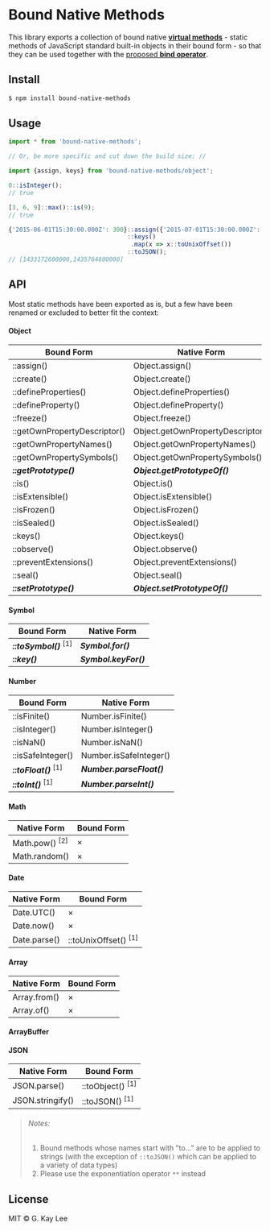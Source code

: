 Bound Native Methods
====================

This library exports a collection of bound native [**virtual methods**](http://babeljs.io/blog/2015/05/14/function-bind/#virtual-methods) - static methods of JavaScript standard built-in objects in their bound form - so that they can be used together with the [proposed **bind operator**](https://github.com/zenparsing/es-function-bind).

Install
-------

```bash
$ npm install bound-native-methods
```

Usage
-----

```javascript
import * from 'bound-native-methods';

// Or, be more specific and cut down the build size: //

import {assign, keys} from 'bound-native-methods/object';
```

```javascript
0::isInteger();
// true
```

```javascript
[3, 6, 9]::max()::is(9);
// true
```

```javascript
{'2015-06-01T15:30:00.000Z': 300}::assign({'2015-07-01T15:30:00.000Z': 42})
                                 ::keys()
                                  .map(x => x::toUnixOffset())
                                 ::toJSON();
// [1433172600000,1435764600000]
```

API
---

Most static methods have been exported as is, but a few have been renamed or excluded to better fit the context:

#### Object

| Bound Form | Native Form |
| ---------- | ----------- |
| ::assign()                   | Object.assign()                   |
| ::create()                   | Object.create()                   |
| ::defineProperties()         | Object.defineProperties()         |
| ::defineProperty()           | Object.defineProperty()           |
| ::freeze()                   | Object.freeze()                   |
| ::getOwnPropertyDescriptor() | Object.getOwnPropertyDescriptor() |
| ::getOwnPropertyNames()      | Object.getOwnPropertyNames()      |
| ::getOwnPropertySymbols()    | Object.getOwnPropertySymbols()    |
| ***::getPrototype()***       | ***Object.getPrototypeOf()***     |
| ::is()                       | Object.is()                       |
| ::isExtensible()             | Object.isExtensible()             |
| ::isFrozen()                 | Object.isFrozen()                 |
| ::isSealed()                 | Object.isSealed()                 |
| ::keys()                     | Object.keys()                     |
| ::observe()                  | Object.observe()                  |
| ::preventExtensions()        | Object.preventExtensions()        |
| ::seal()                     | Object.seal()                     |
| ***::setPrototype()***       | ***Object.setPrototypeOf()***     |

#### Symbol

| Bound Form | Native Form |
| ---------- | ----------- |
| ***::toSymbol()*** <sup>[1]</sup> | ***Symbol.for()***    |
| ***::key()***                     | ***Symbol.keyFor()*** |

#### Number

| Bound Form | Native Form |
| ---------- | ----------- |
| ::isFinite()                     | Number.isFinite()         |
| ::isInteger()                    | Number.isInteger()        |
| ::isNaN()                        | Number.isNaN()            |
| ::isSafeInteger()                | Number.isSafeInteger()    |
| ***::toFloat()*** <sup>[1]</sup> | ***Number.parseFloat()*** |
| ***::toInt()*** <sup>[1]</sup>   | ***Number.parseInt()***   |

#### Math

| Native Form | Bound Form |
| ----------- | ---------- |
| Math.pow() <sup>[2]</sup> | × |
| Math.random()             | × |

#### Date

| Native Form | Bound Form |
| ----------- | ---------- |
| Date.UTC()   | ×                               |
| Date.now()   | ×                               |
| Date.parse() | ::toUnixOffset() <sup>[1]</sup> |

#### Array

| Native Form | Bound Form |
| ----------- | ---------- |
| Array.from() | × |
| Array.of()   | × |

#### ArrayBuffer

#### JSON

| Native Form | Bound Form |
| ----------- | ---------- |
| JSON.parse()     | ::toObject() <sup>[1]</sup> |
| JSON.stringify() | ::toJSON() <sup>[1]</sup>   |

> ###### Notes:
> 1. Bound methods whose names start with "to..." are to be applied to strings (with the exception of `::toJSON()` which can be applied to a variety of data types)
> 2. Please use the exponentiation operator `**` instead

License
-------

MIT © G. Kay Lee
